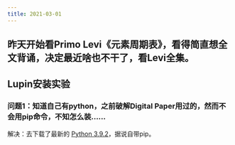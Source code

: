 ```yaml
---
title: 2021-03-01
---
```


## 昨天开始看Primo Levi《元素周期表》，看得简直想全文背诵，决定最近啥也不干了，看Levi全集。
## Lupin安装实验
### 问题1：知道自己有python，之前破解Digital Paper用过的，然而不会用pip命令，不知怎么装……
解决：去下载了最新的 [Python 3.9.2](https://www.python.org/downloads/release/python-392/)，据说自带pip。
###
